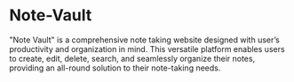 # Note-Vault
"Note Vault" is a comprehensive note taking website designed with user’s productivity and organization in mind. This versatile platform enables users to create, edit, delete, search, and seamlessly organize their notes, providing an all-round solution to their note-taking needs.
